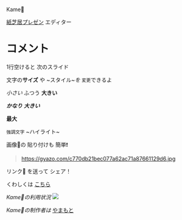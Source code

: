 Kame🐢

[紙芝居プレゼン](https://youtu.be/It_wBMcptS4?si=aJr01zBq1NQtLevg)
エディター

# コメント

1行空けると
次のスライド

文字の**サイズ** や
~スタイル~*を*
`変更`できるよ

*小さい*
ふつう
**大きい**

***かなり***
***大きい***

****最大****

`強調文字`
~ハイライト~

画像🎑の
貼り付けも
簡単❗

> https://gyazo.com/c770db21bec077a62ac71a87661129d6.jpg

リンク🔗
を送って
シェア！

くわしくは
[こちら](https://yamnor.me/kame)

*Kame🐢の利用状況*
![](https://pixe.la/v1/users/yamnor/graphs/kame.svg)

*Kame🐢の制作者は*
[やまもと](https://yamnor.me)
